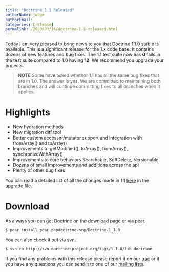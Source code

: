 ```yaml
---
title: "Doctrine 1.1 Released"
authorName: jwage
authorEmail:
categories: [release]
permalink: /2009/03/16/doctrine-1-1-released.html
---
```

Today I am very pleased to bring news to you that Doctrine 1.1.0 stable
is available. This is a significant release for the 1.x code base. It
contains dozens of new features and bug fixes. The 1.1 test suite now
has **0** fails in the test suite compared to 1.0 having **12**! We
recommend you upgrade your projects.

> **NOTE** Some have asked whether 1.1 has all the same bug fixes that
> are in 1.0. The answer is yes. We are committed to maintaining both
> branches and will continue committing fixes to all branches when it
> applies.

Highlights
==========

-   New hydration methods
-   New migration diff tool
-   Better custom accessor/mutator support and integration with
    fromArray() and toArray()
-   Improvements to getModified(), toArray(), fromArray(),
    synchronizeWithArray()
-   Improvements to core behaviors Searchable, SoftDelete, Versionable
-   Dozens of small improvements and additions across the api
-   Plenty of other bug fixes

You can read a detailed list of all the changes made in 1.1
[here](https://www.doctrine-project.org/upgrade/1_1) in the upgrade file.

Download
========

As always you can get Doctrine on the
[download](https://www.doctrine-project.org/download) page or via pear.

    $ pear install pear.phpdoctrine.org/Doctrine-1.1.0

You can also check it out via svn.

    $ svn co http://svn.doctrine-project.org/tags/1.1.0/lib doctrine

If you find any problems with this release please report it on our
[trac](http://trac.doctrine-project.org) or if you have any questions
you can send it to one of our [mailing
lists](https://www.doctrine-project.org/community).
